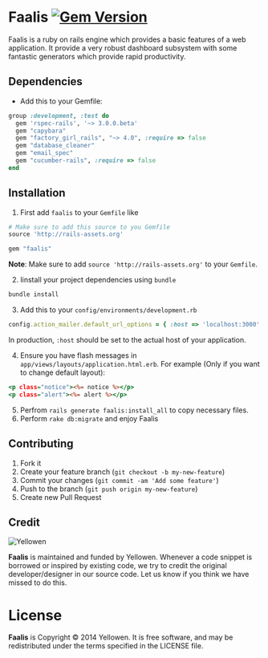 # Faalis  [![Gem Version](https://badge.fury.io/rb/faalis.png)](http://badge.fury.io/rb/faalis)

Faalis is a ruby on rails engine which provides a basic features of a web application. It provide a very
robust dashboard subsystem with some fantastic generators which provide rapid productivity.

## Dependencies

* Add this to your Gemfile:

```ruby
group :development, :test do
  gem 'rspec-rails', '~> 3.0.0.beta'
  gem "capybara"
  gem "factory_girl_rails", "~> 4.0", :require => false
  gem "database_cleaner"
  gem "email_spec"
  gem "cucumber-rails", :require => false
end
```

## Installation

1. First add `faalis` to your `Gemfile` like

```ruby
# Make sure to add this source to you Gemfile
source 'http://rails-assets.org'

gem "faalis"
```
**Note**: Make sure to add `source 'http://rails-assets.org'` to your `Gemfile`.

2. Iinstall your project dependencies using `bundle`

```ruby
bundle install
```

3. Add this to your `config/environments/development.rb`

```ruby
config.action_mailer.default_url_options = { :host => 'localhost:3000' }
```

In production, `:host` should be set to the actual host of your application.

4. Ensure you have flash messages in `app/views/layouts/application.html.erb`.
For example (Only if you want to change default layout):

```rhtml
<p class="notice"><%= notice %></p>
<p class="alert"><%= alert %></p>
```
5. Perfrom `rails generate faalis:install_all` to copy necessary files.
6. Perform `rake db:migrate` and enjoy Faalis

## Contributing

1. Fork it
2. Create your feature branch (`git checkout -b my-new-feature`)
3. Commit your changes (`git commit -am 'Add some feature'`)
4. Push to the branch (`git push origin my-new-feature`)
5. Create new Pull Request

## Credit
![Yellowen](http://www.yellowen.com/images/logo.png)

**Faalis**  is maintained and funded by Yellowen. Whenever a code snippet is borrowed or inspired by existing code, we try to credit the original developer/designer in our source code. Let us know if you think we have missed to do this.


# License

**Faalis** is Copyright © 2014 Yellowen. It is free software, and may be redistributed under the terms specified in the LICENSE file.

